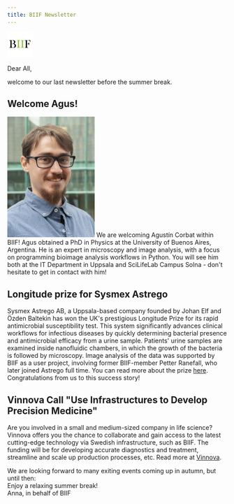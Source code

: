 ```yaml
---
title: BIIF Newsletter
---
```

![BIIF logo](/images/biif_logo_white.png )

Dear All,

welcome to our last newsletter before the summer break. 

## Welcome Agus!
<img src="/images/AgustinCorbat_small.jpg" alt="Agustín Corbat" width="200"/>
We are welcoming Agustín Corbat within BIIF!  
Agus obtained a PhD in Physics at the University of Buenos Aires, Argentina. He is an expert in microscopy and image analysis, with a focus on programming bioimage analysis workflows in Python. You will see him both at the IT Department in Uppsala and SciLifeLab Campus Solna -  don't hesitate to get in contact with him!

## Longitude prize for Sysmex Astrego
Sysmex Astrego AB, a Uppsala-based company founded by Johan Elf and Özden Baltekin has won the UK's prestigious Longitude Prize for its rapid antimicrobial susceptibility test. This system significantly advances clinical workflows for infectious diseases by quickly determining bacterial presence and antimicrobial efficacy from a urine sample. Patients' urine samples are examined inside nanofluidic chambers, in which the growth of the bacteria is followed by microscopy. Image analysis of the data was supported by BIIF as a user project, involving former BIIF-member Petter Ranefall, who later joined Astrego full time. You can read more about the prize [here](https://www.bbc.com/news/articles/crggj9led0no).  
Congratulations from us to this success story!

## Vinnova Call "Use Infrastructures to Develop Precision Medicine"
Are you involved in a small and medium-sized company in life science? Vinnova offers you the chance to collaborate and gain access to the latest cutting-edge technology via Swedish infrastructure, such as BIIF. The funding will be for developing accurate diagnostics and treatment, streamline and scale up production processes, etc.
Read more at [Vinnova](https://www.vinnova.se/en/calls-for-proposals/utlysning-infrastruktur-for-the-2024-01385/use-infrastructures-to-develop-precision-medicine/).

We are looking forward to many exiting events coming up in autumn, but until then:  
Enjoy a relaxing summer break!  
Anna, in behalf of BIIF
